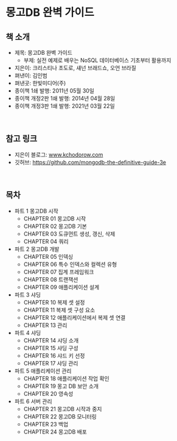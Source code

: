 # 몽고DB 완벽 가이드

## 책 소개

 - 제목: 몽고DB 완벽 가이드
    - 부제: 실전 예제로 배우는 NoSQL 데이터베이스 기초부터 활용까지
 - 지은이: 크리스티나 초도로, 섀넌 브래드쇼, 오언 브라질
 - 펴낸이: 김인범
 - 펴낸곳: 한빛미디어(주)
 - 종이책 1쇄 발행: 2011년 05월 30일
 - 종이책 개정2판 1쇄 발행: 2014년 04월 28일
 - 종이책 개정3판 1쇄 발행: 2021년 03월 22일

<br/>

## 참고 링크

 - 지은이 블로그: www.kchodorow.com
 - 깃허브: https://github.com/mongodb-the-definitive-guide-3e

<br/>

## 목차

 - 파트 1 몽고DB 시작
    - CHAPTER 01 몽고DB 시작
    - CHAPTER 02 몽고DB 기본
    - CHAPTER 03 도큐먼트 생성, 갱신, 삭제
    - CHAPTER 04 쿼리
 - 파트 2 몽고DB 개발
    - CHAPTER 05 인덱싱
    - CHAPTER 06 특수 인덱스와 컬렉션 유형
    - CHAPTER 07 집계 프레임워크
    - CHAPTER 08 트랜잭션
    - CHAPTER 09 애플리케이션 설계
 - 파트 3 샤딩
    - CHAPTER 10 복제 셋 설정
    - CHAPTER 11 복제 셋 구성 요소
    - CHAPTER 12 애플리케이션에서 복제 셋 연결
    - CHAPTER 13 관리
 - 파트 4 샤딩
    - CHAPTER 14 샤딩 소개
    - CHAPTER 15 샤딩 구성
    - CHAPTER 16 샤드 키 선정
    - CHAPTER 17 샤딩 관리
 - 파트 5 애플리케이션 관리
    - CHAPTER 18 애플리케이션 작업 확인
    - CHAPTER 19 몽고 DB 보안 소개
    - CHAPTER 20 영속성
 - 파트 6 서버 관리
    - CHAPTER 21 몽고DB 시작과 중지
    - CHAPTER 22 몽고DB 모니터링
    - CHAPTER 23 백업
    - CHAPTER 24 몽고DB 배포

